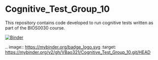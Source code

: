 # Cognitive_Test_Group_10
This repository contains code developed to run cognitive tests written as part of the BIOS0030 course.

[![Binder](https://mybinder.org/badge_logo.svg)](https://mybinder.org/v2/gh/VBao321/Cognitive_Test_Group_10.git/HEAD)

.. image:: https://mybinder.org/badge_logo.svg
 :target: https://mybinder.org/v2/gh/VBao321/Cognitive_Test_Group_10.git/HEAD
